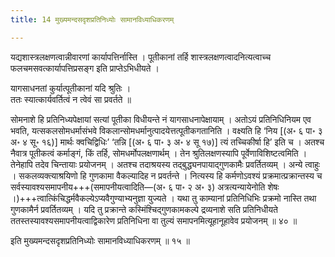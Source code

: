 ```yaml
---
title: 14 मुख्यमन्दसदृशप्रतिनिध्योः सामानविध्याधिकरणम्

---
```


यद्यशास्त्रलक्षणत्वान्नीवारणां कार्यापत्तिर्नास्ति । पूतीकानां तर्हि शास्त्रलक्षणत्वादनित्यत्वाच्च फलचमसवत्कार्यापत्तिप्रसङ्ग इति प्राप्तेऽभिधीयते ।

यागसाधनतां कुर्यात्पूतीकानां यदि श्रुतिः ।  
ततः स्यात्कार्यवर्तित्वं न त्वेवं सा प्रवर्तते ॥  


सोमनाशे हि प्रतिनिध्यपेक्षायां सत्यां पूतीका विधीयन्ते नं यागसाधनापेक्षायाम् । अतोऽयं प्रतिनिधिनियम एव भवति, यत्सकलसोमधर्मासंभवे विकलान्सोमधर्मानुत्पादयेत्तत्पूतीकगतानिति । वक्ष्यति हि ‘निय \[(अ॰ ६ पा॰ ३ अ॰ ४ सू॰ १६)\] मार्थः क्वचिद्विधिः’ ‘तन्नि \[(अ॰ ६ पा॰ ३ अ॰ ४ सू १७)\] त्यं तच्चिकीर्षा हि’ इति च । अतश्च नैवात्र पूतीकत्वं कर्माङ्गं, किं तर्हि, सोमधर्मोपलक्षणार्थम् । तेन श्रुतिलक्षणस्यापि पूर्वेणाविशिष्टत्वमिति । तेनेहापि तदेव चिन्तायाः प्रयोजनम् । अतश्च तदाश्रयस्य तद्बुद्ध्यनपायाद्गुणकामैः प्रवर्तितव्यम् । अन्ये त्वाहुः । सकलव्यक्त्याश्रयिणो हि गुणकामा वैकल्यादिह न प्रवर्तन्ते । नित्यस्य हि कर्मणोऽवश्यं प्रक्रमात्प्रक्रान्तस्य च सर्वस्यावश्यसमापनीय+++(समापनीयत्वादिति—(अ॰ ६ पा॰ २ अ॰ ३) अत्रत्यन्यायेनोति शेषः ।)+++त्वात्किंचिद्धर्मवैकल्येऽप्यवैगुण्याभ्यनुज्ञा युज्यते । यथा तु काम्यानां प्रतिनिधिभिः प्रक्रमो नास्ति तथा गुणकामैर्न प्रवर्तितव्यम् । यदि तु प्रक्रान्ते कस्मिंश्चिद्गुणकामकल्पे द्रव्यनाशे सति प्रतिनिधीयते ततस्तस्यावश्यसमापनीयत्वाद्विकारेण प्रतिनिधिना वा तुल्यं समापनमित्यूहानूहावेव प्रयोजनम् ॥ ४० ॥

इति मुख्यमन्दसदृशप्रतिनिध्योः सामानविध्याधिकरणम् ॥ १५ ॥
